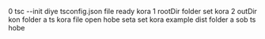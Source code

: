 0 tsc --init diye tsconfig.json file ready kora
1 rootDir folder set kora
2 outDir kon folder a ts kora file open hobe seta set kora example dist folder a sob ts hobe
